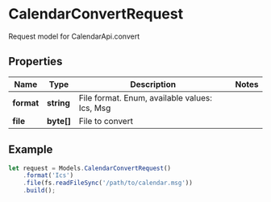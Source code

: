 # CalendarConvertRequest

Request model for CalendarApi.convert

## Properties

Name | Type | Description | Notes
---- | ---- | ----------- | -----
**format** | **string**| File format. Enum, available values: Ics, Msg |
**file** | **byte[]**| File to convert |

## Example
```typescript
let request = Models.CalendarConvertRequest()
    .format('Ics')
    .file(fs.readFileSync('/path/to/calendar.msg'))
    .build();
```
